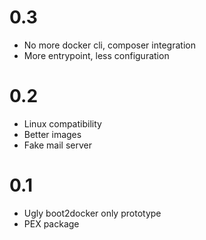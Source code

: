 
# 0.3
 * No more docker cli, composer integration
 * More entrypoint, less configuration
# 0.2
 * Linux compatibility
 * Better images
 * Fake mail server
# 0.1
 * Ugly boot2docker only prototype
 * PEX package
